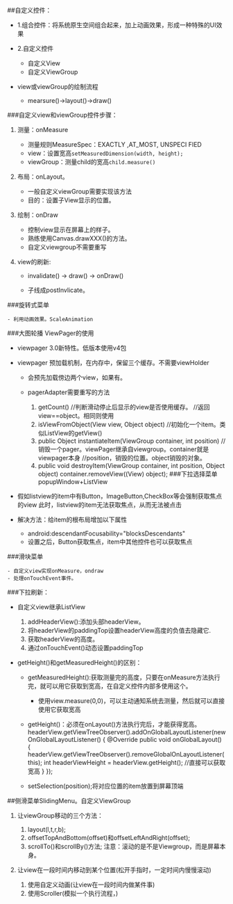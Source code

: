 ##自定义控件：

- 1.组合控件：将系统原生空间组合起来，加上动画效果，形成一种特殊的UI效果
- 2.自定义控件 
  - 自定义View
  - 自定义ViewGroup

- view或viewGroup的绘制流程
  - mearsure()->layout()->draw()

###自定义view和viewGroup控件步骤：

1. 测量：onMeasure 

   - 测量规则MeasureSpec：EXACTLY ,AT_MOST, UNSPECI	FIED
   - view：设置宽高`setMeasuredDimension(width, height);`
   - viewGroup：测量child的宽高`child.measure()`

2. 布局：onLayout。
   - 一般自定义viewGroup需要实现该方法
   - 目的：设置子View显示的位置。

3. 绘制：onDraw     
   - 控制view显示在屏幕上的样子。
   - 熟练使用Canvas.drawXXX()的方法。
   - 自定义viewgroup不需要重写

4. view的刷新: 

   - invalidate() -> draw() -> onDraw()


   - 子线成postInvlicate。

###旋转式菜单

	- 利用动画效果。ScaleAnimation

###大图轮播 ViewPager的使用

- viewpager 3.0新特性。低版本使用v4包
- viewpager 预加载机制，在内存中，保留三个缓存。不需要viewHolder
     	
  	- 会预先加载傍边两个view，如果有。

  - pagerAdapter需要重写的方法
    1. getCount()
       //判断滑动停止后显示的view是否使用缓存。
       //返回view==object。相同则使用
    2. isViewFromObject(View view, Object object)
       //初始化一个item。类似ListView的getView()	
    3. public Object instantiateItem(ViewGroup container, int position)
       //销毁一个pager。viewPager继承自viewgroup。container就是viewpager本身
       //position，销毁的位置。object销毁的对象。
    4. public void destroyItem(ViewGroup container, int position, Object object) 
         container.removeView((View) object);
###下拉选择菜单 popupWindow+ListView


- 假如listview的item中有Button，ImageButton,CheckBox等会强制获取焦点的view
  此时，listview的item无法获取焦点，从而无法被点击
- 解决方法：给item的根布局增加以下属性
  - android:descendantFocusability="blocksDescendants"
  - 设置之后，Button获取焦点，item中其他控件也可以获取焦点

###滑块菜单 

	- 自定义view实现onMeasure，ondraw
	- 处理onTouchEvent事件。

###下拉刷新：

- 自定义view继承ListView
  1. addHeaderView():添加头部headerView。
  2. 将headerView的paddingTop设置headerView高度的负值去隐藏它.
  3. 获取headerView的高度。
  4. 通过onTouchEvent()动态设置paddingTop

- getHeight()和getMeasuredHeight()的区别：

  - getMeasuredHeight():获取测量完的高度，只要在onMeasure方法执行完，就可以用它获取到宽高，在自定义控件内部多使用这个。
    - 使用view.measure(0,0)，可以主动通知系统去测量，然后就可以直接使用它获取宽高

  - getHeight()：必须在onLayout()方法执行完后，才能获得宽高。
    ​	 
    	headerView.getViewTreeObserver().addOnGlobalLayoutListener(new OnGlobalLayoutListener() {
    		@Override
    		public void onGlobalLayout() {
    		headerView.getViewTreeObserver().removeGlobalOnLayoutListener(this);
    		int headerViewHeight = headerView.getHeight();
    		//直接可以获取宽高
    		}
    	});
  - setSelection(position);将对应位置的item放置到屏幕顶端

##侧滑菜单SlidingMenu。自定义ViewGroup

1. 让viewGroup移动的三个方法：

   1. layout(l,t,r,b);
   2. offsetTopAndBottom(offset)和offsetLeftAndRight(offset);
   3. scrollTo()和scrollBy()方法;
      注意：滚动的是不是Viewgroup，而是屏幕本身。

2. 让view在一段时间内移动到某个位置(松开手指时，一定时间内慢慢滚动)

    1. 使用自定义动画(让view在一段时间内做某件事)
    2. 使用Scroller(模拟一个执行流程，)  

